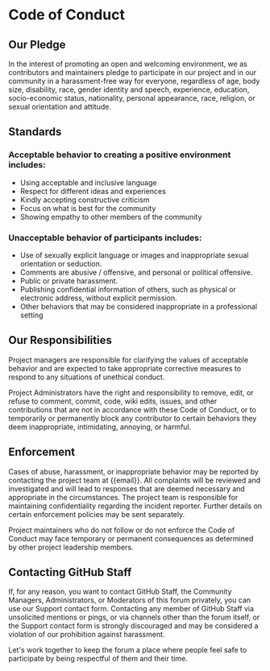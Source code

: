 
# Code of Conduct


## Our Pledge

In the interest of promoting an open and welcoming environment, we as contributors and maintainers pledge to participate in our project and in our community in a harassment-free way for everyone, regardless of age, body size, disability, race, gender identity and speech, experience, education, socio-economic status, nationality, personal appearance, race, religion, or sexual orientation and attitude.


## Standards

### Acceptable behavior to creating a positive environment includes:

  

 - Using acceptable and inclusive language
 - Respect for different ideas and experiences
 - Kindly accepting constructive criticism
 - Focus on what is best for the community
 - Showing empathy to other members of the community

  

### Unacceptable behavior of participants includes:

 - Use of sexually explicit language or images and inappropriate sexual orientation or seduction.
 - Comments are abusive / offensive, and personal or political offensive.
 - Public or private harassment.
 - Publishing confidential information of others, such as physical or    electronic address, without explicit permission.
 - Other behaviors that may be considered inappropriate in a    professional setting

## Our Responsibilities


Project managers are responsible for clarifying the values ​​of acceptable behavior and are expected to take appropriate corrective measures to respond to any situations of unethical conduct.

Project Administrators have the right and responsibility to remove, edit, or refuse to comment, commit, code, wiki edits, issues, and other contributions that are not in accordance with these Code of Conduct, or to temporarily or permanently block any contributor to certain behaviors they deem inappropriate, intimidating, annoying, or harmful.

## Enforcement

Cases of abuse, harassment, or inappropriate behavior may be reported by contacting the project team at {{email}}. All complaints will be reviewed and investigated and will lead to responses that are deemed necessary and appropriate in the circumstances. The project team is responsible for maintaining confidentiality regarding the incident reporter. Further details on certain enforcement policies may be sent separately.

Project maintainers who do not follow or do not enforce the Code of Conduct may face temporary or permanent consequences as determined by other project leadership members.

## Contacting GitHub Staff

If, for any reason, you want to contact GitHub Staff, the Community Managers, Administrators, or Moderators of this forum privately, you can use our Support contact form. Contacting any member of GitHub Staff via unsolicited mentions or pings, or via channels other than the forum itself, or the Support contact form is strongly discouraged and may be considered a violation of our prohibition against harassment.

Let's work together to keep the forum a place where people feel safe to participate by being respectful of them and their time.